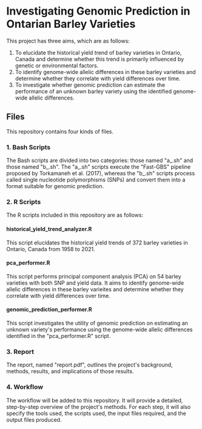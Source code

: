 
# Investigating Genomic Prediction in Ontarian Barley Varieties

This project has three aims, which are as follows:
1. To elucidate the historical yield trend of barley varieties in Ontario, Canada and determine whether this trend is primarily influenced by genetic or environmental factors.
2. To identify genome-wide allelic differences in these barley varieties and determine whether they correlate with yield differences over time.
3. To investigate whether genomic prediction can estimate the performance of an unknown barley variety using the identified genome-wide allelic differences.

## Files

This repository contains four kinds of files.

### 1. Bash Scripts

The Bash scripts are divided into two categories: those named "a_.sh" and those named "b_.sh". The "a_.sh" scripts execute the "Fast-GBS" pipeline proposed by Torkamaneh et al. (2017), whereas the "b_.sh" scripts process called single nucleotide polymorphisms (SNPs) and convert them into a format suitable for genomic prediction.

### 2. R Scripts

The R scripts included in this repository are as follows:

#### historical_yield_trend_analyzer.R

This script elucidates the historical yield trends of 372 barley varieties in Ontario, Canada from 1958 to 2021.

#### pca_performer.R

This script performs principal component analysis (PCA) on 54 barley varieties with both SNP and yield data. It aims to identify genome-wide allelic differences in these barley varieites and determine whether they correlate with yield differences over time.

#### genomic_prediction_performer.R

This script investigates the utility of genomic prediction on estimating an unknown variety's performance using the genome-wide allelic differences identified in the "pca_performer.R" script.

### 3. Report

The report, named "report.pdf", outlines the project's background, methods, results, and implications of those results.

### 4. Workflow

The workflow will be added to this repository. It will provide a detailed, step-by-step overview of the project's methods. For each step, it will also specify the tools used, the scripts used, the input files required, and the output files produced.